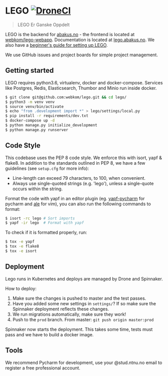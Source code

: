 # LEGO [![DroneCI](https://ci.abakus.no/api/badges/webkom/lego/status.svg?branch=master)](https://ci.abakus.no/webkom/lego)

> LEGO Er Ganske Oppdelt

LEGO is the backend for [abakus.no](https://abakus.no) - the frontend is located at
[webkom/lego-webapp](https://github.com/webkom/lego-webapp).
Documentation is located at [lego.abakus.no](https://lego.abakus.no). We also have a [beginner's guide for setting up LEGO](https://github.com/webkom/lego/wiki/Noob-Guide).

We use GitHub issues and project boards for simple project management.

## Getting started

LEGO requires python3.6, virtualenv, docker and docker-compose. Services like Postgres, Redis,
Elasticsearch, Thumbor and Minio run inside docker.


```bash
$ git clone git@github.com:webkom/lego.git && cd lego/
$ python3 -m venv venv
$ source venv/bin/activate
$ echo "from .development import *" > lego/settings/local.py
$ pip install -r requirements/dev.txt
$ docker-compose up -d
$ python manage.py initialize_development
$ python manage.py runserver
```

## Code Style

This codebase uses the PEP 8 code style. We enforce this with isort, yapf & flake8.
In addition to the standards outlined in PEP 8, we have a few guidelines
(see `setup.cfg` for more info):

* Line-length can exceed 79 characters, to 100, when convenient.
* Always use single-quoted strings (e.g. 'lego'), unless a single-quote occurs within the string.

Format the code with yapf in an editor plugin (eg.
[yapf-pycharm](https://plugins.jetbrains.com/plugin/9705-yapf-pycharm) for pycharm and
[ale](https://github.com/w0rp/ale) for vim), you can also run the following commands to format:
```bash
$ isort -rc lego # Sort imports
$ yapf -ir lego  # Format with yapf
```

To check if it is formatted properly, run:
```bash
$ tox -e yapf
$ tox -e flake8
$ tox -e isort
```

## Deployment

Lego runs in Kubernetes and deploys are managed by Drone and Spinnaker.

How to deploy:
1. Make sure the changes is pushed to master and the test passes.
2. Have you added some new settings in `settings/`? If so make sure the Spinnaker deployment reflects these changes.
3. We run migrations automatically, make sure they work!
4. Push to the `prod` branch. From master: `git push origin master:prod`

Spinnaker now starts the deployment. This takes some time, tests must pass and we have to build a
docker image.

## Tools

We recommend Pycharm for development, use your @stud.ntnu.no email to register a free professional
account.
